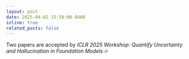 ```yaml
---
layout: post
date: 2025-04-02 15:59:00-0400
inline: true
related_posts: false
---
```


Two papers are accepted by *ICLR 2025 Workshop: Quantify Uncertainty and Hallucination in Foundation Models* :fire:
